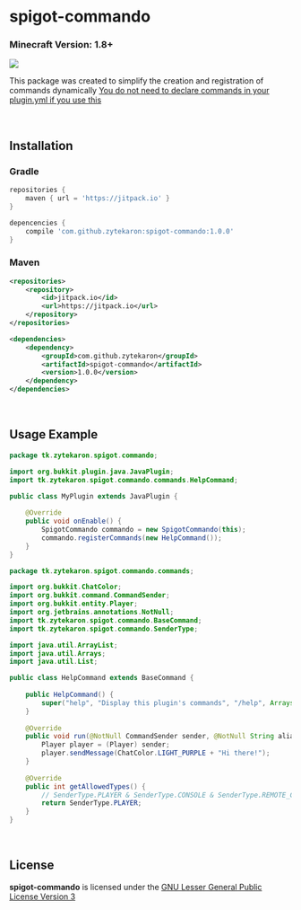 # spigot-commando
### Minecraft Version: 1.8+
[![](https://jitpack.io/v/tk.zytekaron/spigot-commando.svg)](https://jitpack.io/#tk.zytekaron/spigot-commando)

This package was created to simplify the creation and registration of commands dynamically
<u>You do not need to declare commands in your plugin.yml if you use this</u>

<br/>

## Installation

### Gradle
```groovy
repositories {
    maven { url = 'https://jitpack.io' }
}
```
```groovy
depencencies {
    compile 'com.github.zytekaron:spigot-commando:1.0.0'
}
```

### Maven
```xml
<repositories>
    <repository>
        <id>jitpack.io</id>
        <url>https://jitpack.io</url>
    </repository>
</repositories>
```

```xml
<dependencies>
    <dependency>
        <groupId>com.github.zytekaron</groupId>
        <artifactId>spigot-commando</artifactId>
        <version>1.0.0</version>
    </dependency>
</dependencies>
```

<br/>

## Usage Example
```java
package tk.zytekaron.spigot.commando;

import org.bukkit.plugin.java.JavaPlugin;
import tk.zytekaron.spigot.commando.commands.HelpCommand;

public class MyPlugin extends JavaPlugin {
    
    @Override
    public void onEnable() {
        SpigotCommando commando = new SpigotCommando(this);
        commando.registerCommands(new HelpCommand());
    }
}
```

```java
package tk.zytekaron.spigot.commando.commands;

import org.bukkit.ChatColor;
import org.bukkit.command.CommandSender;
import org.bukkit.entity.Player;
import org.jetbrains.annotations.NotNull;
import tk.zytekaron.spigot.commando.BaseCommand;
import tk.zytekaron.spigot.commando.SenderType;

import java.util.ArrayList;
import java.util.Arrays;
import java.util.List;

public class HelpCommand extends BaseCommand {
    
    public HelpCommand() {
        super("help", "Display this plugin's commands", "/help", Arrays.asList("commands", "cmds"));
    }
    
    @Override
    public void run(@NotNull CommandSender sender, @NotNull String alias, @NotNull List<String> args) {
        Player player = (Player) sender;
        player.sendMessage(ChatColor.LIGHT_PURPLE + "Hi there!");
    }
    
    @Override
    public int getAllowedTypes() {
        // SenderType.PLAYER & SenderType.CONSOLE & SenderType.REMOTE_CONSOLE
        return SenderType.PLAYER;
    }
}
```

<br/>

## License
<b>spigot-commando</b> is licensed under the [GNU Lesser General Public License Version 3](https://github.com/Zytekaron/spigot-commando/blob/master/LICENSE.txt)